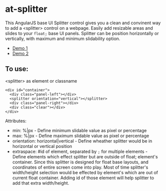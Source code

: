 at-splitter
===========

This AngularJS base UI Splitter control gives you a clean and convinent way to add a &lt;splitter&gt; control on a webpage. Easily add resizable areas and slides to your `float;` base UI panels. Splitter can be position horizontally or vertically, with maximum and minimum slidability option.

* [Demo 1](http://amant.github.io/at-splitter/demo-1/index.html)
* [Demo 2](http://amant.github.io/at-splitter/demo-2/index.html)

To use:
---------
&lt;splitter&gt; as element or classname

    <div id="container">
      <div class="panel-left"></div>
      <splitter orientation="vertical"></splitter>
      <div class="panel-right"></div>
      <div class="clear"></div>
    </div>

Attributes:
* min: %|px - Define minimum slidable value as pixel or percentage
* max: %|px - Define maximum slidable value as pixel or percentage
* orientation: horizontal|vertical - Define wheather splitter would be in horizontal or vertical position
* extraspace: #id of element, separated by `;` for multiple elements - Define elements which effect splitter but are outside of float; element's container. Since this splitter is designed for float base layouts, and coordinates of entire screen come into play. Most of time splitter's width/height selection would be effected by element's which are out of current float container. Adding id of those element will help splitter to add that extra width/height.
